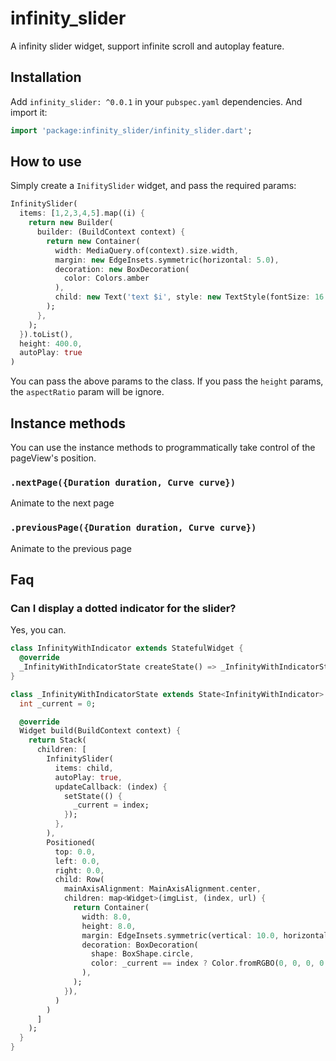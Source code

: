 # infinity_slider

A infinity slider widget, support infinite scroll and autoplay feature.

## Installation

Add `infinity_slider: ^0.0.1` in your `pubspec.yaml` dependencies. And import it:

```dart
import 'package:infinity_slider/infinity_slider.dart';
```

## How to use

Simply create a `InifitySlider` widget, and pass the required params:

```dart
InfinitySlider(
  items: [1,2,3,4,5].map((i) {
    return new Builder(
      builder: (BuildContext context) {
        return new Container(
          width: MediaQuery.of(context).size.width,
          margin: new EdgeInsets.symmetric(horizontal: 5.0),
          decoration: new BoxDecoration(
            color: Colors.amber
          ),
          child: new Text('text $i', style: new TextStyle(fontSize: 16.0),)
        );
      },
    );
  }).toList(),
  height: 400.0,
  autoPlay: true
)
```

You can pass the above params to the class. If you pass the `height` params, the `aspectRatio` param will be ignore.

## Instance methods

You can use the instance methods to programmatically take control of the pageView's position.

### `.nextPage({Duration duration, Curve curve})`

Animate to the next page

### `.previousPage({Duration duration, Curve curve})`

Animate to the previous page

## Faq

### Can I display a dotted indicator for the slider?

Yes, you can.

```dart
class InfinityWithIndicator extends StatefulWidget {
  @override
  _InfinityWithIndicatorState createState() => _InfinityWithIndicatorState();
}

class _InfinityWithIndicatorState extends State<InfinityWithIndicator> {
  int _current = 0;

  @override
  Widget build(BuildContext context) {
    return Stack(
      children: [
        InfinitySlider(
          items: child,
          autoPlay: true,
          updateCallback: (index) {
            setState(() {
              _current = index;
            });
          },
        ),
        Positioned(
          top: 0.0,
          left: 0.0,
          right: 0.0,
          child: Row(
            mainAxisAlignment: MainAxisAlignment.center,
            children: map<Widget>(imgList, (index, url) {
              return Container(
                width: 8.0,
                height: 8.0,
                margin: EdgeInsets.symmetric(vertical: 10.0, horizontal: 2.0),
                decoration: BoxDecoration(
                  shape: BoxShape.circle,
                  color: _current == index ? Color.fromRGBO(0, 0, 0, 0.9) : Color.fromRGBO(0, 0, 0, 0.4)
                ),
              );
            }),
          )
        )
      ]
    );
  }
}

```